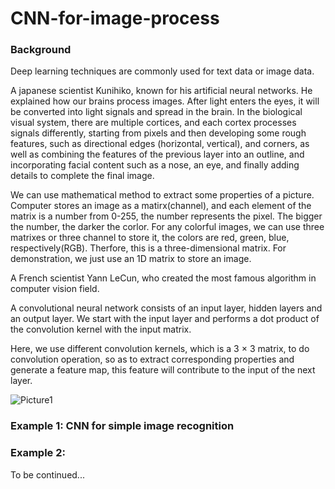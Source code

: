 # CNN-for-image-process

### Background

Deep learning techniques are commonly used for text data or image data. 

A japanese scientist Kunihiko, known for his artificial neural networks. He explained how our brains process images. After light enters the eyes, it will be converted into light signals and spread in the brain. In the biological visual system, there are multiple cortices, and each cortex processes signals differently, starting from pixels and then developing some rough features, such as directional edges (horizontal, vertical), and corners, as well as combining the features of the previous layer into an outline, and incorporating facial content such as a nose, an eye, and finally adding details to complete the final image.

We can use mathematical method to extract some properties of a picture. Computer stores an image as a matirx(channel), and each element of the matrix is a number from 0-255, the number represents the pixel. The bigger the number, the darker the corlor. For any colorful images, we can use three matrixes or three channel to store it, the colors are red, green, blue, respectively(RGB). Therfore, this is a three-dimensional matrix. For demonstration, we just use an 1D matrix to store an image.

A French scientist Yann LeCun, who created the most famous algorithm in computer vision field.

A convolutional neural network consists of an input layer, hidden layers and an output layer. We start with the input layer and performs a dot product of the convolution kernel with the input matrix.

Here, we use different convolution kernels, which is a 3 $\times$ 3 matrix, to do convolution operation, so as to extract corresponding properties and generate a feature map, this feature will contribute to the input of the next layer.

![Picture1](https://user-images.githubusercontent.com/98719524/220838575-63f49ec8-2b87-4bf1-9e98-87d982f0fb10.png)










### Example 1: CNN for simple image recognition

### Example 2: 

To be continued...
